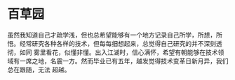 # 百草园

虽然我知道自己才疏学浅，但也总希望能够有一个地方记录自己所学，所想，所悟。经常研究各种各样的技术，但每每细想起来，总觉得自己研究的并不深刻透彻，如同
雾里看花，似懂非懂。出入江湖时，信心满怀，希望有朝能够在技术领域有一席之地，名震一方。然而毕业已有五年，越发觉得技术变革日新月异，我们总在跟随，无法
超越。
